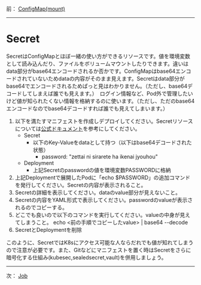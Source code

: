 前： [ConfigMap(mount)](ConfigMap-mount.md)  

---

# Secret
SecretはConfigMapとほぼ一緒の使い方ができるリソースです。値を環境変数として読み込んだり、ファイルをボリュームマウントしたりできます。違いはdata部分がbase64エンコードされるか否かです。ConfigMapはbase64エンコードされていないためdataの内容がそのまま見えます。Secretはdata部分がbase64でエンコードされるためぱっと見はわかりません。（ただし、base64デコードしてしまえば誰でも見えます。）　ログイン情報など、Pod外で管理したいけど値が知られたくない情報を格納するのに使います。（ただし、ただのbase64エンコードなのでbase64デコードすれば誰でも見えてしまいます。）

1. 以下を満たすマニフェストを作成しデプロイしてください。Secretリソースについては[公式ドキュメント](https://kubernetes.io/docs/concepts/configuration/secret/)を参考にしてください。
   - Secret
     - 以下のKey-Valueをdataとして持つ（以下はbase64デコードされた状態）
       - password: "zettai ni sirarete ha ikenai jyouhou"
   - Deployment
     - 上記Secretのpasswordの値を環境変数PASSWORDに格納
2. 上記Deploymentで展開したPodに「echo $PASSWORD」の追加コマンドを発行してください。Secretの内容が表示されること。
3. Secretの詳細を表示してください。dataのvalue部分が見えないこと。
4. Secretの内容をYAML形式で表示してください。passwordのvalueが表示されるのでコピーする。
5. どこでも良いので以下のコマンドを実行してください。valueの中身が見えてしまうこと。
   echo <前の手順でコピーしたvalue> | base64 --decode
6. SecretとDeploymentを削除

このように、SecretではK8sにアクセス可能な人ならだれでも値が知れてしまうので注意が必要です。また、Gitなどにマニフェストを置く時はSecretをさらに暗号化する仕組み(kubesec,sealedsecret,vault)を併用しましょう。

---

次： [Job](Job.md)  
